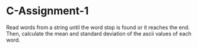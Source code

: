 # C-Assignment-1

Read words from a string until the word stop is found or it reaches the end.
Then, calculate the mean and standard deviation of the ascii values of each word.
